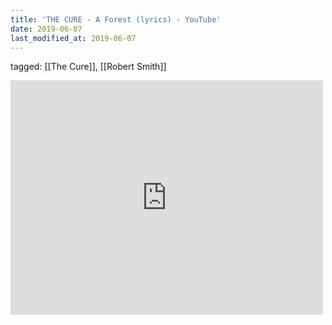 ```yaml
---
title: 'THE CURE - A Forest (lyrics) - YouTube'
date: 2019-06-07
last_modified_at: 2019-06-07
---
```

tagged: [[The Cure]], [[Robert Smith]]
<iframe allow="accelerometer; autoplay; clipboard-write; encrypted-media; gyroscope; picture-in-picture" allowfullscreen="" frameborder="0" height="375" id="youtube_iframe" src="https://www.youtube.com/embed/RGT4V6JmINA?feature=oembed&amp;enablejsapi=1&amp;origin=https://safe.txmblr.com&amp;wmode=opaque" width="500"></iframe>